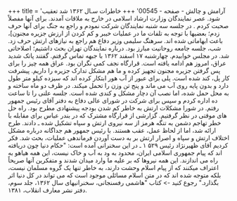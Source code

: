 +++
title = 'آرامش و چالش - صفحه - 00545'
+++
خاطرات سـال ۱۳۶۲ شد تعقیب شود. عصر نمایندگان وزارت ارشاد اسلامی در خارج به ملاقات آمدند. برای آنها مفصلاً صحبت کردم . در جلسه سه شنبه نمایندگان شرکت نمودم و راجع به جنگ برای آنها حرف زدم؛ بعضیها با توجه به تلفات ما در عملیات خیبر و کم کردن از ارزش جزیره مجنون]، باعث ابهاماتی شده اند. سرهنگ سلیمی وزیر دفاع هم راجع به نیازهای ارتش حرف زد. شب، جلسه جامعه روحانیت مبارز بود. درباره نمایندگان تهران بحث داشتیم؛ اصلاحاتی شد. در مجلس خوابیدم. چهارشنبه ۱۷ اسفند ۱۳۶۲ با جبهه تماس گرفتم. گفتند پاتک شدید عراق، امروز هم ادامه یافته است. قرارگاه نجف کمی نگران بود. عراق همه چیز را برای پس گرفتن جزیره مجنون تجهیز کرده و ما هم مشکل تدارک جزیره را داریم. پیشرفت کار پل، کند شده است. پلی برای عبور از آب هور ابتکار کرده اند که سیزده کیلو متر طول دارد و بدون پایه روی آب می ماند و پنج تن وزن را تحمل میکند. در ظرف دو ماه ساخته و به محل حمل شده، اما نصب آن دچار مشکل و کندی شده است. جلسه علنی را تا ساعت ده اداره کردم و سپس برای شرکت در شورای عالی دفاع به دفتر آقای رئیس جمهور رفتم. در شورا مشکلات ارتش به خاطر کم شدن بودجه پیشنهادی مطرح بود. راه حل های موقتی در نظر گرفتیم. گزارشی از قرارگاه مشترک که در بندر عباس برای مقابله با خطر تهاجم دشمن به تنگه هرمز از سه نیروی ارتش و سپاه تشکیل شده ـ دادند. طرح ارائه شد، اما از لحاظ عمل، عقب هستند. با رئیس جمهور هم جداگانه درباره مشکل اختلاف ارتش و سپاه و اصرار ارتش بر به دست آوردن فرماندهی عملیات، بحث شد. فکر کردیم آقای ظهیرنژاد رئیس ۵۲۹ ۱ ـ در این سخنرانی آمده است: "حکام دنیا چون دریافته اند که پیام جمهوری اسلامی ایران، محدود به ود به آب و خاک نیست، این همه هیاهو به راه می اندازند. این همه نیروها که بر علیه ما وارد میدان شدند و متفکرین آنها صریحاً اعتراف میکنند که از پیام اسلام وحشت دارند، به خاطر تنها یک گروه مسلمان نیست، بلکه متوجه شده اند که در متن اسلام مسائلی موجود است که می تواند در کل دنیا اثر بگذارد." رجوع کنید -> کتاب "هاشمی رفسنجانی، سخنرانیهای سال ۱۳۶۲، جلد سوم، دفتر نشر معارف انقلاب، ۱۳۸۱.